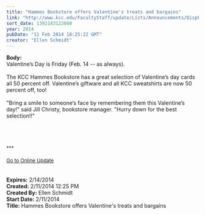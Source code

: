 ```yaml
---
title: "Hammes Bookstore offers Valentine's treats and bargains"
link: "http://www.kcc.edu/FacultyStaff/update/Lists/Announcements/DispForm.aspx?ID=1413"
sort_date: 1392143122000
year: 2014
pubDate: "11 Feb 2014 18:25:22 GMT"
creator: "Ellen Schmidt"
---
```


<div><b>Body:</b> <div class="ExternalClass9B8B9538CBB54DACAA497D71A537DE48">
<div>Valentine’s Day is Friday (Feb. 14 -- as always).</div>
<div> </div>
<div>The KCC Hammes Bookstore has a great selection of Valentine’s day cards all 50 percent off. Valentine’s giftware and all KCC sweatshirts are now 50 percent off, too!</div>
<div> </div>
<div>&quot;Bring a smile to someone’s face by remembering them this Valentine’s day!&quot; said Jill Christy, bookstore manager. &quot;Hurry down for the best selection!!&quot;</div>
<div> </div>
<div> </div>
<div> </div>
<div>
<div>
<div><br /></div>
<div><font size="2">***</font></div>
<div><font size="2"></font> </div>
<div><font size="2"></font></div>
<div><font size="2"></font></div>
<div><font size="2"></font></div>
<div><font size="2"></font></div>
<div><font size="2"></font></div>
<div><font size="2"></font></div>
<div><font size="2"></font></div>
<div><font size="2"></font></div>
<div><font size="2"></font></div>
<div><font size="2"></font></div>
<div><font size="2"></font></div>
<div><font size="2"></font></div>
<div><font size="2"></font></div>
<div><a href="/FacultyStaff/update/Pages/dailyupdate.aspx"><font size="2">Go to Online Update</font></a></div>
<div> </div>
<div></div>
<div></div><br /></div></div></div></div>
<div><b>Expires:</b> 2/14/2014</div>
<div><b>Created:</b> 2/11/2014 12:25 PM</div>
<div><b>Created By:</b> Ellen Schmidt</div>
<div><b>Start Date:</b> 2/11/2014</div>
<div><b>Title:</b> Hammes Bookstore offers Valentine&#39;s treats and bargains</div>

